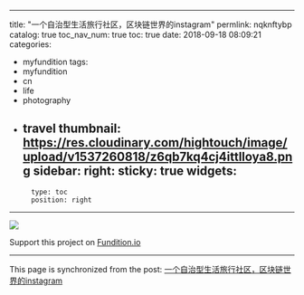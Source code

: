 
---
title: "一个自治型生活旅行社区，区块链世界的instagram"
permlink: nqknftybp
catalog: true
toc_nav_num: true
toc: true
date: 2018-09-18 08:09:21
categories:
- myfundition
tags:
- myfundition
- cn
- life
- photography
- travel
thumbnail: https://res.cloudinary.com/hightouch/image/upload/v1537260818/z6qb7kq4cj4ittlloya8.png
sidebar:
    right:
        sticky: true
widgets:
    -
        type: toc
        position: right
---


<a href="https://fundition.io/#!/@iguazi123/nqknftybp"><img src="https://res.cloudinary.com/hightouch/image/upload/v1537260818/z6qb7kq4cj4ittlloya8.png"></a><p>Support this project on <a href="https://fundition.io/#!/@iguazi123/nqknftybp">Fundition.io</a></p>

- - -

This page is synchronized from the post: [一个自治型生活旅行社区，区块链世界的instagram](https://steemit.com/@iguazi123/nqknftybp)
